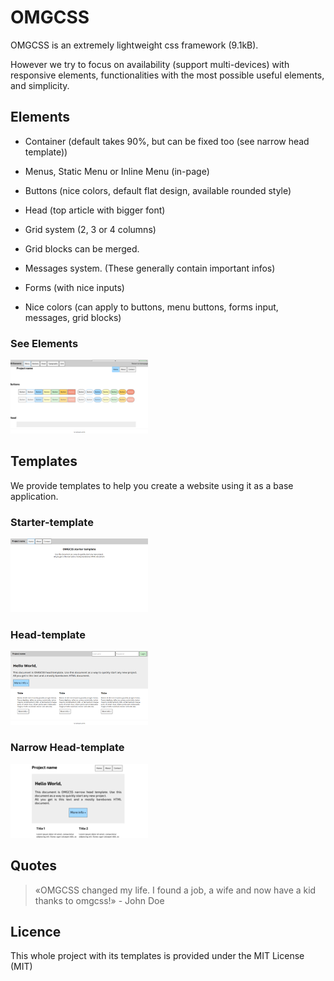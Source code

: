 # OMGCSS

OMGCSS is an extremely lightweight css framework (9.1kB).

However we try to focus on availability (support multi-devices) with responsive elements,
functionalities with the most possible useful elements, and simplicity.

## Elements

- Container (default takes 90%, but can be fixed too (see narrow head template))
- Menus, Static Menu or Inline Menu (in-page)
- Buttons (nice colors, default flat design, available rounded style)
- Head (top article with bigger font)
- Grid system (2, 3 or 4 columns)
- Grid blocks can be merged.
- Messages system. (These generally contain important infos)
- Forms (with nice inputs)

- Nice colors (can apply to buttons, menu buttons, forms input, messages, grid blocks)

### See Elements
<a href="http://fabienwang.github.io/omgcss/elements/index.html">![Elements](./img/elements.png)</a>

## Templates

We provide templates to help you create a website using it as a base application.

### Starter-template
<a href="http://fabienwang.github.io/omgcss/starter-template/index.html">![Starter](./img/starter.png)</a>

### Head-template
<a href="http://fabienwang.github.io/omgcss/head-template/index.html">![Head](./img/head.png)</a>

### Narrow Head-template
<a href="http://fabienwang.github.io/omgcss/narrow-head-template/index.html">![Narrow Head](./img/narrow-head.png)</a>

## Quotes

>«OMGCSS changed my life. I found a job, a wife and now have a kid thanks to omgcss!» - John Doe

## Licence

This whole project with its templates is provided under the MIT License (MIT)
